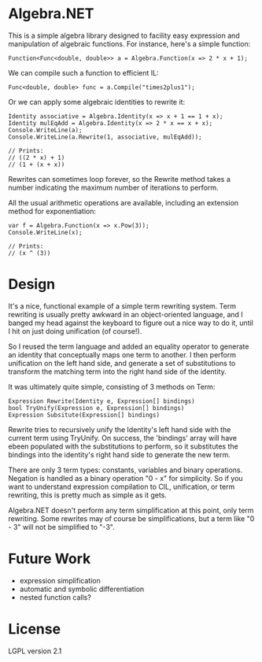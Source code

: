 # Algebra.NET

This is a simple algebra library designed to facility easy expression
and manipulation of algebraic functions. For instance, here's a simple
function:

    Function<Func<double, double>> a = Algebra.Function(x => 2 * x + 1);

We can compile such a function to efficient IL:

    Func<double, double> func = a.Compile("times2plus1");

Or we can apply some algebraic identities to rewrite it:

    Identity associative = Algebra.Identity(x => x + 1 == 1 + x);
    Identity mulEqAdd = Algebra.Identity(x => 2 * x == x + x);
	Console.WriteLine(a);
	Console.WriteLine(a.Rewrite(1, associative, mulEqAdd));

	// Prints:
	// ((2 * x) + 1)
	// (1 + (x + x))

Rewrites can sometimes loop forever, so the Rewrite method takes a
number indicating the maximum number of iterations to perform.

All the usual arithmetic operations are available, including an
extension method for exponentiation:

    var f = Algebra.Function(x => x.Pow(3));
	Console.WriteLine(x);

	// Prints:
	// (x ^ (3))

# Design

It's a nice, functional example of a simple term rewriting system. Term
rewriting is usually pretty awkward in an object-oriented language,
and I banged my head against the keyboard to figure out a nice
way to do it, until I hit on just doing unification (of course!).

So I reused the term language and added an equality operator to
generate an identity that conceptually maps one term to another.
I then perform unification on the left hand side, and generate a set of
substitutions to transform the matching term into the right hand side
of the identity.

It was ultimately quite simple, consisting of 3 methods on Term:

	Expression Rewrite(Identity e, Expression[] bindings)
    bool TryUnify(Expression e, Expression[] bindings)
    Expression Subsitute(Expression[] bindings)

Rewrite tries to recursively unify the Identity's left hand side with
the current term using TryUnify. On success, the 'bindings' array
will have ebeen populated with the substitutions to perform, so
it substitutes the bindings into the identity's right hand side to
generate the new term.

There are only 3 term types: constants, variables and binary
operations. Negation is handled as a binary operation "0 - x" for
simplicity. So if you want to understand expression compilation to
CIL, unification, or term rewriting, this is pretty much as simple
as it gets.

Algebra.NET doesn't perform any term simplification at this point,
only term rewriting. Some rewrites may of course be simplifications,
but a term like "0 - 3" will not be simplified to "-3".

# Future Work

 * expression simplification
 * automatic and symbolic differentiation
 * nested function calls?

# License

LGPL version 2.1